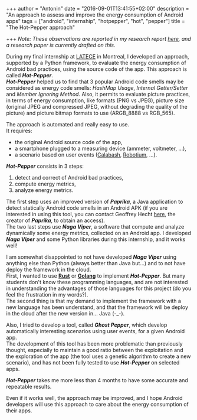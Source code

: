 +++
author = "Antonin"
date = "2016-09-01T13:41:55+02:00"
description = "An approach to assess and improve the energy consumption of Android apps"
tags = ["android", "internship", "hotpepper", "hot", "pepper"]
title = "The Hot-Pepper approach"

+++
_Note: These observations are reported in my research report [here](/m2-mocad/internship.pdf), and a research paper is currently drafted on this._

During my final internship at [LATECE](http://www.latece.uqam.ca) in Montreal, I developed an approach, supported by a Python framework, to evaluate the energy consumption of Android bad practices, using the source code of the app.
This approach is called _**Hot-Pepper**_.  
_**Hot-Pepper**_ helped us to find that 3 popular Android code smells may be considered as energy code smells: _HashMap Usage_, _Internal Getter/Setter_ and _Member Ignoring Method_.
Also, it permits to evaluate picture practices, in terms of energy consumption, like formats (PNG vs JPEG), picture size (original JPEG and compressed JPEG, without degrading the quality of the picture) and picture bitmap formats to use (ARGB\_8888 vs RGB\_565).

The approach is automated and really easy to use.  
It requires:

* the original Android source code of the app,
* a smartphone plugged to a measuring device (ammeter, voltmeter, ...),
* a scenario based on user events ([Calabash](http://calaba.sh), [Robotium](http://robotium.com), ...).

_**Hot-Pepper**_ consists in 3 steps:

1. detect and correct of Android bad practices,
2. compute energy metrics,
3. analyze energy metrics.

The first step uses an improved version of _**Paprika**_, a Java application to detect statically Android code smells in an Android APK (if you are interested in using this tool, you can contact Geoffrey Hecht [here](mailto:geoffrey.hecht@inria.fr), the creator of _**Paprika**_, to obtain an access).  
The two last steps use _**Naga Viper**_, a software that compute and analyze dynamically some energy metrics, collected on an Android app.
I developed _**Naga Viper**_ and some Python libraries during this internship, and it works well!

I am somewhat disappointed to not have developed _**Naga Viper**_ using anything else than Python (always better than Java but...) and to not have deploy the framework in the cloud.  
First, I wanted to use [**Rust**](https://www.rust-lang.org) or [**Golang**](https://www.golang.org) to implement _**Hot-Pepper**_.
But many students don't know these programming languages, and are not interested in understanding the advantages of those languages for this project (do you feel the frustration in my words?).  
The second thing is that my demand to implement the framework with a new language has been understand, and that the framework will be deploy in the cloud after the new version in... Java (-_-).

Also, I tried to develop a tool, called _**Ghost Pepper**_, which develop automatically interesting scenarios using user events, for a given Android app.  
The development of this tool has been more problematic than previously thought, especially to maintain a good ratio between the exploitation and the exploration of the app (the tool uses a genetic algorithm to create a new scenario), and has not been fully tested to use _**Hot-Pepper**_ on selected apps.

_**Hot-Pepper**_ takes me more less than 4 months to have some accurate and repeatable results.

Even if it works well, the approach may be improved, and I hope Android developers will use this approach to care about the energy consumption of their apps.
